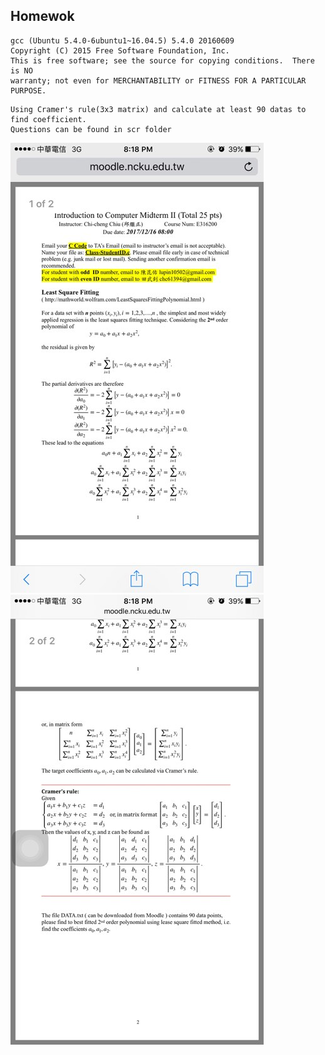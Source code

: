 ## Homewok ##

```
gcc (Ubuntu 5.4.0-6ubuntu1~16.04.5) 5.4.0 20160609
Copyright (C) 2015 Free Software Foundation, Inc.
This is free software; see the source for copying conditions.  There is NO
warranty; not even for MERCHANTABILITY or FITNESS FOR A PARTICULAR PURPOSE.
```

```
Using Cramer's rule(3x3 matrix) and calculate at least 90 datas to find coefficient.
Questions can be found in scr folder

```
![image](https://github.com/xitorzx/Easy-job/blob/master/scr/25360541_1964487103578663_1900048225_n.jpg)
![image](https://github.com/xitorzx/Easy-job/blob/master/scr/25436148_1964487136911993_391968584_n.jpg)
